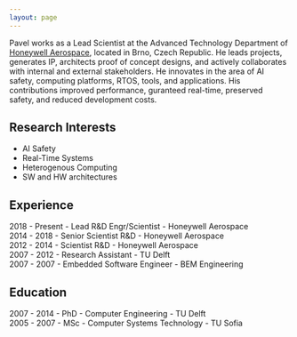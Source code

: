 ```yaml
---
layout: page
---
```


Pavel works as a Lead Scientist at the Advanced Technology Department of <a href="http://aerospace.honeywell.com/" target="_blank">Honeywell Aerospace</a>, located in Brno, Czech Republic. He leads projects, generates IP, architects proof of concept designs, and actively collaborates with internal and external stakeholders. He innovates in the area of AI safety, computing platforms, RTOS, tools, and applications. His contributions improved performance, guranteed real-time, preserved safety, and reduced development costs.
<!--- The goals of the innovations are to improve the guaranteed performance, lower the energy profile, and easy the programmability of the future aerospace platforms. --->

## Research Interests
* AI Safety
* Real-Time Systems 
* Heterogenous Computing
* SW and HW architectures


## Experience
2018 - Present - Lead R&D Engr/Scientist  - Honeywell Aerospace <br>
2014 - 2018 - Senior Scientist R&D - Honeywell Aerospace <br>
2012 - 2014 - Scientist R&D - Honeywell Aerospace <br>
2007 - 2012 - Research Assistant - TU Delft <br>
2007 - 2007 - Embedded Software Engineer - BEM Engineering <br>

## Education
2007 - 2014 - PhD - Computer Engineering - TU Delft <br>
2005 - 2007 - MSc - Computer Systems Technology - TU Sofia <br>

